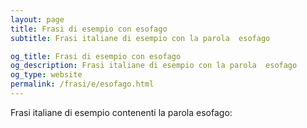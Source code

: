 ```yaml
---
layout: page
title: Frasi di esempio con esofago 
subtitle: Frasi italiane di esempio con la parola  esofago

og_title: Frasi di esempio con esofago 
og_description: Frasi italiane di esempio con la parola  esofago
og_type: website
permalink: /frasi/e/esofago.html
---
```


Frasi italiane di esempio contenenti la parola esofago:


